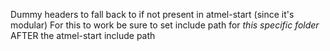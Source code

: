 Dummy headers to fall back to if not present in atmel-start (since it's modular)
For this to work be sure to set include path for *this specific folder* AFTER
the atmel-start include path
